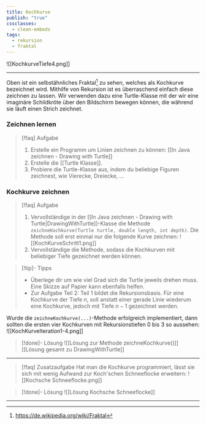 ```yaml
---
title: Kochkurve
publish: "true"
cssclasses:
  - clean-embeds
tags:
  - rekursion
  - fraktal
---
```

![[KochkurveTiefe4.png]]

---
Oben ist ein selbstähnliches Fraktal[^1] zu sehen, welches als Kochkurve bezeichnet wird. Mithilfe von Rekursion ist es überraschend einfach diese zeichnen zu lassen. Wir verwenden dazu eine Turtle-Klasse mit der wir eine imaginäre Schildkröte über den Bildschirm bewegen können, die während sie läuft einen Strich zeichnet.

### Zeichnen lernen

>[!faq] Aufgabe
>1. Erstelle ein Programm um Linien zeichnen zu können: [[In Java zeichnen - Drawing with Turtle]]
>2. Erstelle die [[Turtle Klasse]].
> 3. Probiere die Turtle-Klasse aus, indem du beliebige Figuren zeichnest, wie Vierecke, Dreiecke, ...

### Kochkurve zeichnen

>[!faq] Aufgabe
>1. Vervollständige in der [[In Java zeichnen - Drawing with Turtle|DrawingWithTurtle]]-Klasse die Methode `zeichneKochkurve(Turtle turtle, double length, int depth)`. Die Methode soll erst einmal nur die folgende Kurve zeichnen:
>![[KochKurveSchritt1.png]]
>2. Vervollständige die Methode, sodass die Kochkurven mit beliebiger Tiefe gezeichnet werden können.

>[!tip]- Tipps
> - Überlege dir um wie viel Grad sich die Turtle jeweils drehen muss. Eine Skizze auf Papier kann ebenfalls helfen.
> - Zur Aufgabe Teil 2: Teil 1 bildet die Rekursionsbasis. Für eine Kochkurve der Tiefe $n$, soll anstatt einer gerade Linie wiederum eine Kochkurve, jedoch mit Tiefe $n-1$ gezeichnet werden.

Wurde die `zeichneKochkurve(...)`-Methode erfolgreich implementiert, dann sollten die ersten vier Kochkurven mit Rekursionstiefen 0 bis 3 so aussehen:
![[KochKurveIteration1-4.png]]
>[!done]- Lösung
>  ![[Lösung zur Methode zeichneKochkurve()]]
>  [[Lösung gesamt zu DrawingWithTurtle]]


---

>[!faq] Zusatzaufgabe 
> Hat man die Kochkurve programmiert, lässt sie sich mit wenig Aufwand zur Koch'schen Schneeflocke erweitern:  ![[Kochsche Schneeflocke.png]]

> [!done]- Lösung
> ![[Lösung Kochsche Schneeflocke]]


---
[^1]: https://de.wikipedia.org/wiki/Fraktal